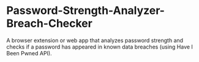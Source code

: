 # Password-Strength-Analyzer-Breach-Checker
A browser extension or web app that analyzes password strength and checks if a password has appeared in known data breaches (using Have I Been Pwned API).
